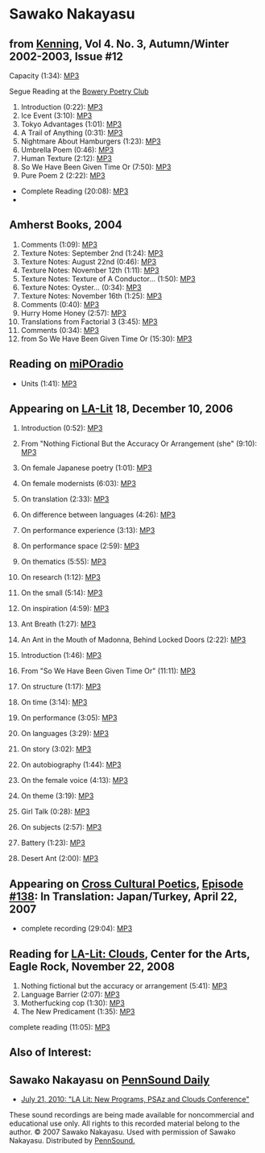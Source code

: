 Sawako Nakayasu
===============

from [Kenning](http://writing.upenn.edu/pennsound/x/Kenning.html), Vol 4. No. 3, Autumn/Winter 2002-2003, Issue \#12
--------------------------------------------------------------------------------------------------------------------

Capacity (1:34): [MP3](http://media.sas.upenn.edu/pennsound/authors/Nakayasu/Nakayasu-Sawako_Capacity_Kenning.mp3)

Segue Reading at the [Bowery Poetry Club](Segue-BPC.html)

1.  Introduction (0:22): [MP3](https://media.sas.upenn.edu/pennsound/authors/Nakayasu/10-16-04/Nakayasu-Sawako_01_Introduction_Segue_NY_10-16-04.mp3)
2.  Ice Event (3:10): [MP3](https://media.sas.upenn.edu/pennsound/authors/Nakayasu/10-16-04/Nakayasu-Sawako_02_Ice-Event_Segue_NY_10-16-04.mp3)
3.  Tokyo Advantages (1:01): [MP3](https://media.sas.upenn.edu/pennsound/authors/Nakayasu/10-16-04/Nakayasu-Sawako_03_Tokyo-Advantages_Segue_NY_10-16-04.mp3)
4.  A Trail of Anything (0:31): [MP3](https://media.sas.upenn.edu/pennsound/authors/Nakayasu/10-16-04/Nakayasu-Sawako_04_A-Trail-Of-Anything_Segue_NY_10-16-04.mp3)
5.  Nightmare About Hamburgers (1:23): [MP3](https://media.sas.upenn.edu/pennsound/authors/Nakayasu/10-16-04/Nakayasu-Sawako_05_Nightmare-About-Hamburgers_Segue_NY_10-16-04.mp3)
6.  Umbrella Poem (0:46): [MP3](https://media.sas.upenn.edu/pennsound/authors/Nakayasu/10-16-04/Nakayasu-Sawako_06_Umbrella-Poem_Segue_NY_10-16-04.mp3)
7.  Human Texture (2:12): [MP3](https://media.sas.upenn.edu/pennsound/authors/Nakayasu/10-16-04/Nakayasu-Sawako_07_Human-Texture_Segue_NY_10-16-04.mp3)
8.  So We Have Been Given Time Or (7:50): [MP3](https://media.sas.upenn.edu/pennsound/authors/Nakayasu/10-16-04/Nakayasu-Sawako_08_So-We-Have-Been-Given-Time-Or_Segue_NY_10-16-04.mp3)
9.  Pure Poem 2 (2:22): [MP3](https://media.sas.upenn.edu/pennsound/authors/Nakayasu/10-16-04/Nakayasu-Sawako_09_Pure-Poem-2_Segue_NY_10-16-04.mp3)

-   Complete Reading (20:08): [MP3](http://media.sas.upenn.edu/pennsound/authors/Nakayasu/Nakayasu-Sawako_Segue_NY_10-16-04.mp3)
-   

Amherst Books, 2004
-------------------

1.  Comments (1:09): [MP3](http://media.sas.upenn.edu/pennsound/authors/Nakayasu/Amherst_2004/Nakayasu-Sawako_01_Comments_Amherst_2004.mp3)
2.  Texture Notes: September 2nd (1:24): [MP3](http://media.sas.upenn.edu/pennsound/authors/Nakayasu/Amherst_2004/Nakayasu-Sawako_02_TN-Sept-2nd_Amherst_2004.mp3)
3.  Texture Notes: August 22nd (0:46): [MP3](http://media.sas.upenn.edu/pennsound/authors/Nakayasu/Amherst_2004/Nakayasu-Sawako_03_TN-Aug-22nd_Amherst_2004.mp3)
4.  Texture Notes: November 12th (1:11): [MP3](http://media.sas.upenn.edu/pennsound/authors/Nakayasu/Amherst_2004/Nakayasu-Sawako_04_TN-Nov-12th_Amherst_2004.mp3)
5.  Texture Notes: Texture of A Conductor... (1:50): [MP3](http://media.sas.upenn.edu/pennsound/authors/Nakayasu/Amherst_2004/Nakayasu-Sawako_05_TN-Conductor_Amherst_2004.mp3)
6.  Texture Notes: Oyster... (0:34): [MP3](http://media.sas.upenn.edu/pennsound/authors/Nakayasu/Amherst_2004/Nakayasu-Sawako_06_TN-Oyster_Amherst_2004.mp3)
7.  Texture Notes: November 16th (1:25): [MP3](http://media.sas.upenn.edu/pennsound/authors/Nakayasu/Amherst_2004/Nakayasu-Sawako_07_TN-Nov-16th_Amherst_2004.mp3)
8.  Comments (0:40): [MP3](http://media.sas.upenn.edu/pennsound/authors/Nakayasu/Amherst_2004/Nakayasu-Sawako_08_Comments_Amherst_2004.mp3)
9.  Hurry Home Honey (2:57): [MP3](http://media.sas.upenn.edu/pennsound/authors/Nakayasu/Amherst_2004/Nakayasu-Sawako_09_Hurry-Home_Amherst_2004.mp3)
10. Translations from Factorial 3 (3:45): [MP3](http://media.sas.upenn.edu/pennsound/authors/Nakayasu/Amherst_2004/Nakayasu-Sawako_10_Translations_Amherst_2004.mp3)
11. Comments (0:34): [MP3](http://media.sas.upenn.edu/pennsound/authors/Nakayasu/Amherst_2004/Nakayasu-Sawako_11_Comments_Amherst_2004.mp3)
12. from So We Have Been Given Time Or (15:30): [MP3](http://media.sas.upenn.edu/pennsound/authors/Nakayasu/Amherst_2004/Nakayasu-Sawako_12_from-So-We_Amherst_2004.mp3)

Reading on [miPOradio](http://writing.upenn.edu/pennsound/x/miPOradio.html)
---------------------------------------------------------------------------

-   Units (1:41): [MP3](http://media.sas.upenn.edu/pennsound/groups/miPOradio/Nakayasu-Sawako_Units_miPOradio.mp3)


Appearing on [LA-Lit](http://writing.upenn.edu/pennsound/x/LA-Lit.html) 18, December 10, 2006
---------------------------------------------------------------------------------------------

1.  Introduction (0:52): [MP3](https://media.sas.upenn.edu/pennsound/authors/Nakayasu/12-10-06/Nakayasu-Sawako_01_Introduction_LA-Lit-18-Part-A_Betalevel-LA_12-10-06.mp3)
2.  From "Nothing Fictional But the Accuracy Or Arrangement (she" (9:10): [MP3](https://media.sas.upenn.edu/pennsound/authors/Nakayasu/12-10-06/Nakayasu-Sawako_02_From-Nothing-Fictional-But-The-Accuracy-Or-Arrangement-She_LA-Lit-18-Part-A_Betalevel-LA_12-10-06.mp3)
3.  On female Japanese poetry (1:01): [MP3](https://media.sas.upenn.edu/pennsound/authors/Nakayasu/12-10-06/Nakayasu-Sawako_03_On-Female-Japanese-Poetry_LA-Lit-18-Part-A_Betalevel-LA_12-10-06.mp3)
4.  On female modernists (6:03): [MP3](https://media.sas.upenn.edu/pennsound/authors/Nakayasu/12-10-06/Nakayasu-Sawako_04_On-Female-Modernists_LA-Lit-18-Part-A_Betalevel-LA_12-10-06.mp3)
5.  On translation (2:33): [MP3](https://media.sas.upenn.edu/pennsound/authors/Nakayasu/12-10-06/Nakayasu-Sawako_05_On-Translation_LA-Lit-18-Part-A_Betalevel-LA_12-10-06.mp3)
6.  On difference between languages (4:26): [MP3](https://media.sas.upenn.edu/pennsound/authors/Nakayasu/12-10-06/Nakayasu-Sawako_06_On-Difference-Between-Languages_LA-Lit-18-Part-A_Betalevel-LA_12-10-06.mp3)
7.  On performance experience (3:13): [MP3](https://media.sas.upenn.edu/pennsound/authors/Nakayasu/12-10-06/Nakayasu-Sawako_07_On-Performance-Experience_LA-Lit-18-Part-A_Betalevel-LA_12-10-06.mp3)
8.  On performance space (2:59): [MP3](https://media.sas.upenn.edu/pennsound/authors/Nakayasu/12-10-06/Nakayasu-Sawako_08_On-Performance-Space_LA-Lit-18-Part-A_Betalevel-LA_12-10-06.mp3)
9.  On thematics (5:55): [MP3](https://media.sas.upenn.edu/pennsound/authors/Nakayasu/12-10-06/Nakayasu-Sawako_09_On-Thematics_LA-Lit-18-Part-A_Betalevel-LA_12-10-06.mp3)
10. On research (1:12): [MP3](https://media.sas.upenn.edu/pennsound/authors/Nakayasu/12-10-06/Nakayasu-Sawako_10_On-Research_LA-Lit-18-Part-A_Betalevel-LA_12-10-06.mp3)
11. On the small (5:14): [MP3](https://media.sas.upenn.edu/pennsound/authors/Nakayasu/12-10-06/Nakayasu-Sawako_11_On-The-Small_LA-Lit-18-Part-A_Betalevel-LA_12-10-06.mp3)
12. On inspiration (4:59): [MP3](https://media.sas.upenn.edu/pennsound/authors/Nakayasu/12-10-06/Nakayasu-Sawako_12_On-Inspiration_LA-Lit-18-Part-A_Betalevel-LA_12-10-06.mp3)
13. Ant Breath (1:27): [MP3](https://media.sas.upenn.edu/pennsound/authors/Nakayasu/12-10-06/Nakayasu-Sawako_13_Ant-Breath_LA-Lit-18-Part-A_Betalevel-LA_12-10-06.mp3)
14. An Ant in the Mouth of Madonna, Behind Locked Doors (2:22): [MP3](https://media.sas.upenn.edu/pennsound/authors/Nakayasu/12-10-06/Nakayasu-Sawako_14_An-Ant-In-The-Mouth-Of-Madonna-Behind-Locked-Doors_LA-Lit-18-Part-A_Betalevel-LA_12-10-06.mp3)

1.  Introduction (1:46): [MP3](https://media.sas.upenn.edu/pennsound/authors/Nakayasu/12-10-06-B/Nakayasu-Sawako_01_Introduction_LA-Lit-18-Part-B_Betalevel-LA_12-10-06.mp3)
2.  From "So We Have Been Given Time Or" (11:11): [MP3](https://media.sas.upenn.edu/pennsound/authors/Nakayasu/12-10-06-B/Nakayasu-Sawako_02_From-So-We-Have-Been-Given-Time-Or_LA-Lit-18-Part-B_Betalevel-LA_12-10-06.mp3)
3.  On structure (1:17): [MP3](https://media.sas.upenn.edu/pennsound/authors/Nakayasu/12-10-06-B/Nakayasu-Sawako_03_On-Structure_LA-Lit-18-Part-B_Betalevel-LA_12-10-06.mp3)
4.  On time (3:14): [MP3](https://media.sas.upenn.edu/pennsound/authors/Nakayasu/12-10-06-B/Nakayasu-Sawako_04_On-Time_LA-Lit-18-Part-B_Betalevel-LA_12-10-06.mp3)
5.  On performance (3:05): [MP3](https://media.sas.upenn.edu/pennsound/authors/Nakayasu/12-10-06-B/Nakayasu-Sawako_05_On-Performance_LA-Lit-18-Part-B_Betalevel-LA_12-10-06.mp3)
6.  On languages (3:29): [MP3](https://media.sas.upenn.edu/pennsound/authors/Nakayasu/12-10-06-B/Nakayasu-Sawako_06_On-Languages_LA-Lit-18-Part-B_Betalevel-LA_12-10-06.mp3)
7.  On story (3:02): [MP3](https://media.sas.upenn.edu/pennsound/authors/Nakayasu/12-10-06-B/Nakayasu-Sawako_07_On-Story_LA-Lit-18-Part-B_Betalevel-LA_12-10-06.mp3)
8.  On autobiography (1:44): [MP3](https://media.sas.upenn.edu/pennsound/authors/Nakayasu/12-10-06-B/Nakayasu-Sawako_08_On-Autobiography_LA-Lit-18-Part-B_Betalevel-LA_12-10-06.mp3)
9.  On the female voice (4:13): [MP3](https://media.sas.upenn.edu/pennsound/authors/Nakayasu/12-10-06-B/Nakayasu-Sawako_09_On-The-Female-Voice_LA-Lit-18-Part-B_Betalevel-LA_12-10-06.mp3)
10. On theme (3:19): [MP3](https://media.sas.upenn.edu/pennsound/authors/Nakayasu/12-10-06-B/Nakayasu-Sawako_10_On-Theme_LA-Lit-18-Part-B_Betalevel-LA_12-10-06.mp3)
11. Girl Talk (0:28): [MP3](https://media.sas.upenn.edu/pennsound/authors/Nakayasu/12-10-06-B/Nakayasu-Sawako_11_Girl-Talk_LA-Lit-18-Part-B_Betalevel-LA_12-10-06.mp3)
12. On subjects (2:57): [MP3](https://media.sas.upenn.edu/pennsound/authors/Nakayasu/12-10-06-B/Nakayasu-Sawako_12_On-Subjects_LA-Lit-18-Part-B_Betalevel-LA_12-10-06.mp3)
13. Battery (1:23): [MP3](https://media.sas.upenn.edu/pennsound/authors/Nakayasu/12-10-06-B/Nakayasu-Sawako_13_Battery_LA-Lit-18-Part-B_Betalevel-LA_12-10-06.mp3)
14. Desert Ant (2:00): [MP3](https://media.sas.upenn.edu/pennsound/authors/Nakayasu/12-10-06-B/Nakayasu-Sawako_14_Desert-Ant_LA-Lit-18-Part-B_Betalevel-LA_12-10-06.mp3)

Appearing on [Cross Cultural Poetics](http://writing.upenn.edu/pennsound/x/XCP.php), [Episode \#138](%3Ca%20href=): In Translation: Japan/Turkey, April 22, 2007
----------------------------------------------------------------------------------------------------------------------------------------------------------------

-   complete recording (29:04): [MP3](http://media.sas.upenn.edu/pennsound/groups/XCP/XCP_138_Nakayasu_4-22-07.mp3)


Reading for [LA-Lit: Clouds](http://writing.upenn.edu/pennsound/x/LA-Lit.html#clouds), Center for the Arts, Eagle Rock, November 22, 2008
-----------------------------------------------------------------------------------------------------------------------------------------

1.  Nothing fictional but the accuracy or arrangement (5:41): [MP3](https://media.sas.upenn.edu/pennsound/authors/Nakayasu/11-22-08/Nakayasu-Sawako_01_Nothing-fictional_LA-Lit-Clouds_Eagle-Rock_11-22-08.mp3)
2.  Language Barrier (2:07): [MP3](https://media.sas.upenn.edu/pennsound/authors/Nakayasu/11-22-08/Nakayasu-Sawako_02_Language-Barrier_LA-Lit-Clouds_Eagle-Rock_11-22-08.mp3)
3.  Motherfucking cop (1:30): [MP3](https://media.sas.upenn.edu/pennsound/authors/Nakayasu/11-22-08/Nakayasu-Sawako_03_Motherfucking-cop_LA-Lit-Clouds_Eagle-Rock_11-22-08.mp3)
4.  The New Predicament (1:35): [MP3](https://media.sas.upenn.edu/pennsound/authors/Nakayasu/11-22-08/Nakayasu-Sawako_04_The-New-Predicament_LA-Lit-Clouds_Eagle-Rock_11-22-08.mp3)

complete reading (11:05): [MP3](http://media.sas.upenn.edu/pennsound/groups/LA-Lit/Clouds/LA-Lit-Clouds-Day-2-Rdng-2_02_Sawako-Nakayasu_Eagle-Rock_11-22-08.mp3)

Also of Interest:
-----------------

Sawako Nakayasu on [PennSound Daily](http://writing.upenn.edu/pennsound/daily/)
-------------------------------------------------------------------------------

-   [July 21, 2010: "LA Lit: New Programs, PSAz and Clouds Conference"](http://writing.upenn.edu/pennsound/daily/201007.php#21_18:08)

These sound recordings are being made available for noncommercial
and educational use only. All rights to this recorded material belong
to the author. © 2007 Sawako Nakayasu. Used with permission of Sawako
Nakayasu. Distributed by [PennSound.](../index.html)
